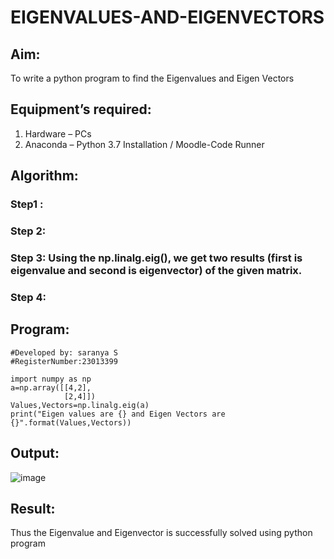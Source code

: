 # EIGENVALUES-AND-EIGENVECTORS
## Aim:
To write a python program to find the Eigenvalues and Eigen Vectors
## Equipment’s required:
1. 	Hardware – PCs
2. 	Anaconda – Python 3.7 Installation / Moodle-Code Runner
## Algorithm:
### Step1 : 
### Step 2: 
### Step 3: Using the np.linalg.eig(),  we get two results (first is eigenvalue and second is eigenvector) of the given matrix.
### Step 4: 

## Program:
```
#Developed by: saranya S
#RegisterNumber:23013399

import numpy as np
a=np.array([[4,2],
            [2,4]])
Values,Vectors=np.linalg.eig(a)
print("Eigen values are {} and Eigen Vectors are {}".format(Values,Vectors))
```

## Output:
![image](https://github.com/srisrisaranya/EIGENVALUES-AND-EIGENVECTORS/assets/148516638/7149e838-2cff-4b08-a77b-9b4bf8e21bf8)


## Result:
Thus the Eigenvalue and Eigenvector is successfully solved using python program
